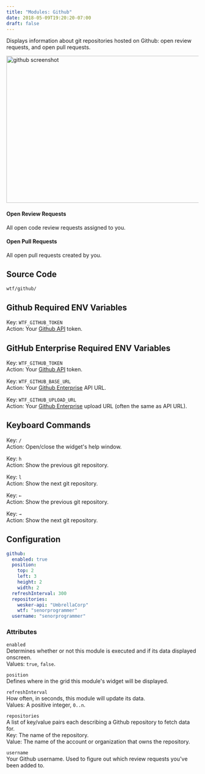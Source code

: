 ```yaml
---
title: "Modules: Github"
date: 2018-05-09T19:20:20-07:00
draft: false
---
```


Displays information about git repositories hosted on Github: open
review requests, and open pull requests.

<img src="/imgs/modules/github.png" width="640" height="384" alt="github screenshot" />

#### Open Review Requests

All open code review requests assigned to you.

#### Open Pull Requests

All open pull requests created by you.

## Source Code

```bash
wtf/github/
```

## Github Required ENV Variables

<span class="caption">Key:</span> `WTF_GITHUB_TOKEN` <br />
<span class="caption">Action:</span> Your <a href="https://developer.github.com/v3/oauth_authorizations/#create-a-new-authorization">Github API</a> token.

## GitHub Enterprise Required ENV Variables

<span class="caption">Key:</span> `WTF_GITHUB_TOKEN` <br />
<span class="caption">Action:</span> Your <a href="https://developer.github.com/v3/oauth_authorizations/#create-a-new-authorization">Github API</a> token.

<span class="caption">Key:</span> `WTF_GITHUB_BASE_URL` <br />
<span class="caption">Action:</span> Your <a href="https://developer.github.com/enterprise/2.13/v3/enterprise-admin/">Github Enterprise</a> API URL.

<span class="caption">Key:</span> `WTF_GITHUB_UPLOAD_URL` <br />
<span class="caption">Action:</span> Your <a href="https://developer.github.com/enterprise/2.13/v3/enterprise-admin/">Github Enterprise</a> upload URL (often the same as API URL).

## Keyboard Commands

<span class="caption">Key:</span> `/` <br />
<span class="caption">Action:</span> Open/close the widget's help window.

<span class="caption">Key:</span> `h` <br />
<span class="caption">Action:</span> Show the previous git repository.

<span class="caption">Key:</span> `l` <br />
<span class="caption">Action:</span> Show the next git repository.

<span class="caption">Key:</span> `←` <br />
<span class="caption">Action:</span> Show the previous git repository.

<span class="caption">Key:</span> `→` <br />
<span class="caption">Action:</span> Show the next git repository.

## Configuration

```yaml
github:
  enabled: true
  position:
    top: 2
    left: 3
    height: 2
    width: 2
  refreshInterval: 300
  repositories:
    wesker-api: "UmbrellaCorp"
    wtf: "senorprogrammer"
  username: "senorprogrammer"
```

### Attributes

`enabled` <br />
Determines whether or not this module is executed and if its data displayed onscreen. <br />
Values: `true`, `false`.

`position` <br />
Defines where in the grid this module's widget will be displayed. <br />

`refreshInterval` <br />
How often, in seconds, this module will update its data. <br />
Values: A positive integer, `0..n`.

`repositories` <br />
A list of key/value pairs each describing a Github repository to fetch data
for. <br />
<span class="caption">Key:</span> The name of the repository. <br />
<span class="caption">Value:</span> The name of the account or organization that owns the repository.

`username` <br />
Your Github username. Used to figure out which review requests you've
been added to.

